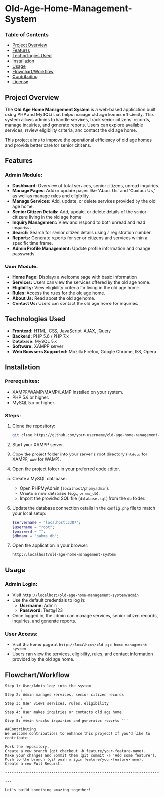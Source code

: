 # Old-Age-Home-Management-System

### Table of Contents
- [Project Overview](#project-overview)
- [Features](#features)
- [Technologies Used](#technologies-used)
- [Installation](#installation)
- [Usage](#usage)
- [Flowchart/Workflow](#flowchartworkflow)
- [Contributing](#contributing)
- [License](#license)

## Project Overview

The **Old Age Home Management System** is a web-based application built using PHP and MySQLi that helps manage old age homes efficiently. This system allows admins to handle services, track senior citizens’ records, manage inquiries, and generate reports. Users can explore available services, review eligibility criteria, and contact the old age home. 

This project aims to improve the operational efficiency of old age homes and provide better care for senior citizens.

## Features

### Admin Module:
- **Dashboard:** Overview of total services, senior citizens, unread inquiries.
- **Manage Pages:** Add or update pages like 'About Us' and 'Contact Us,' as well as manage rules and eligibility.
- **Manage Services:** Add, update, or delete services provided by the old age home.
- **Senior Citizen Details:** Add, update, or delete details of the senior citizens living in the old age home.
- **Inquiry Management:** View and respond to both unread and read inquiries.
- **Search:** Search for senior citizen details using a registration number.
- **Reports:** Generate reports for senior citizens and services within a specific time frame.
- **Admin Profile Management:** Update profile information and change passwords.

### User Module:
- **Home Page:** Displays a welcome page with basic information.
- **Services:** Users can view the services offered by the old age home.
- **Eligibility:** View eligibility criteria for living in the old age home.
- **Rules:** Access the rules for the old age home.
- **About Us:** Read about the old age home.
- **Contact Us:** Users can contact the old age home for inquiries.

## Technologies Used
- **Frontend:** HTML, CSS, JavaScript, AJAX, jQuery
- **Backend:** PHP 5.6 / PHP 7.x
- **Database:** MySQL 5.x
- **Software:** XAMPP server
- **Web Browsers Supported:** Mozilla Firefox, Google Chrome, IE8, Opera

## Installation

### Prerequisites:
- XAMPP/WAMP/MAMP/LAMP installed on your system.
- PHP 5.6 or higher.
- MySQL 5.x or higher.

### Steps:
1. Clone the repository:
    ```bash
    git clone https://github.com/your-username/old-age-home-management-system.git
    ```
2. Start your XAMPP server.
3. Copy the project folder into your server's root directory (`htdocs` for XAMPP, `www` for WAMP).
4. Open the project folder in your preferred code editor.
5. Create a MySQL database:
    - Open PHPMyAdmin (`localhost/phpmyadmin`).
    - Create a new database (e.g., `oahms_db`).
    - Import the provided SQL file (`database.sql`) from the `db` folder.
6. Update the database connection details in the `config.php` file to match your local setup:
    ```php
    $servername = "localhost:3307";
    $username = "root";
    $password = "";
    $dbname = "oahms_db";
    ```

7. Open the application in your browser:
    ```bash
    http://localhost/old-age-home-management-system
    ```

## Usage

### Admin Login:
- Visit `http://localhost/old-age-home-management-system/admin`
- Use the default credentials to log in:
  - **Username:** Admin
  - **Password:** Test@123
- Once logged in, the admin can manage services, senior citizen records, inquiries, and generate reports.

### User Access:
- Visit the home page at `http://localhost/old-age-home-management-system`
- Users can view the services, eligibility, rules, and contact information provided by the old age home.

## Flowchart/Workflow
```plaintext
Step 1: User/Admin logs into the system
       ↓
Step 2: Admin manages services, senior citizen records
       ↓
Step 3: User views services, rules, eligibility
       ↓
Step 4: User makes inquiries or contacts old age home
       ↓
Step 5: Admin tracks inquiries and generates reports ```

##Contributing
We welcome contributions to enhance this project! If you'd like to contribute:

Fork the repository.
Create a new branch (git checkout -b feature/your-feature-name).
Make your changes and commit them (git commit -m 'Add some feature').
Push to the branch (git push origin feature/your-feature-name).
Create a new Pull Request.

-----------------------------------------------------------------------------------------------------------------------------------------------

Let's build something amazing together!
